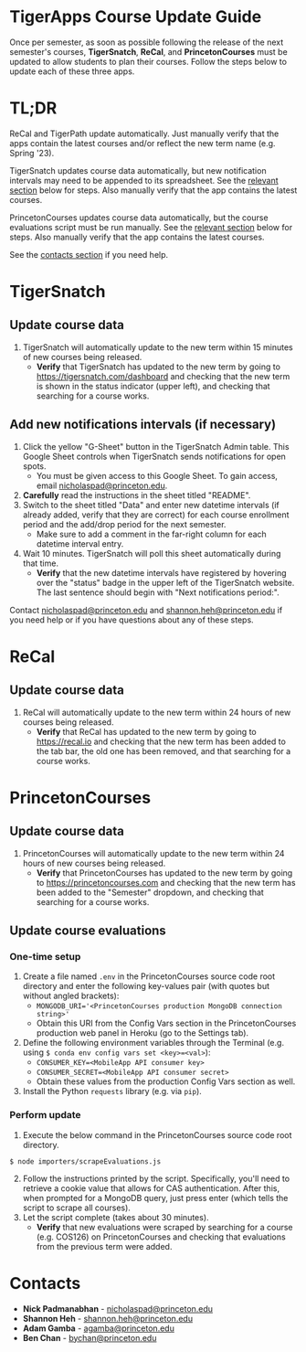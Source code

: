 # TigerApps Course Update Guide

Once per semester, as soon as possible following the release of the next semester's courses, **TigerSnatch**, **ReCal**, and **PrincetonCourses** must be updated to allow students to plan their courses. Follow the steps below to update each of these three apps.

# TL;DR

ReCal and TigerPath update automatically. Just manually verify that the apps contain the latest courses and/or reflect the new term name (e.g. Spring '23).

TigerSnatch updates course data automatically, but new notification intervals may need to be appended to its spreadsheet. See the [relevant section](#add-new-notifications-intervals-if-necessary) below for steps. Also manually verify that the app contains the latest courses.

PrincetonCourses updates course data automatically, but the course evaluations script must be run manually. See the [relevant section](#update-course-evaluations) below for steps. Also manually verify that the app contains the latest courses.

See the [contacts section](#contacts) if you need help.

# TigerSnatch

## Update course data

1. TigerSnatch will automatically update to the new term within 15 minutes of new courses being released.
   - **Verify** that TigerSnatch has updated to the new term by going to https://tigersnatch.com/dashboard and checking that the new term is shown in the status indicator (upper left), and checking that searching for a course works.

## Add new notifications intervals (if necessary)

1. Click the yellow "G-Sheet" button in the TigerSnatch Admin table. This Google Sheet controls when TigerSnatch sends notifications for open spots.
   - You must be given access to this Google Sheet. To gain access, email nicholaspad@princeton.edu.
2. **Carefully** read the instructions in the sheet titled "README".
3. Switch to the sheet titled "Data" and enter new datetime intervals (if already added, verify that they are correct) for each course enrollment period and the add/drop period for the next semester.
   - Make sure to add a comment in the far-right column for each datetime interval entry.
4. Wait 10 minutes. TigerSnatch will poll this sheet automatically during that time.
   - **Verify** that the new datetime intervals have registered by hovering over the "status" badge in the upper left of the TigerSnatch website. The last sentence should begin with "Next notifications period:".

Contact nicholaspad@princeton.edu and shannon.heh@princeton.edu if you need help or if you have questions about any of these steps.

# ReCal

## Update course data

1. ReCal will automatically update to the new term within 24 hours of new courses being released.
   - **Verify** that ReCal has updated to the new term by going to https://recal.io and checking that the new term has been added to the tab bar, the old one has been removed, and that searching for a course works.

# PrincetonCourses

## Update course data

1. PrincetonCourses will automatically update to the new term within 24 hours of new courses being released.
   - **Verify** that PrincetonCourses has updated to the new term by going to https://princetoncourses.com and checking that the new term has been added to the "Semester" dropdown, and checking that searching for a course works.

## Update course evaluations

### One-time setup

1. Create a file named `.env` in the PrincetonCourses source code root directory and enter the following key-values pair (with quotes but without angled brackets):
   - `MONGODB_URI='<PrincetonCourses production MongoDB connection string>'`
   - Obtain this URI from the Config Vars section in the PrincetonCourses production web panel in Heroku (go to the Settings tab).
2. Define the following environment variables through the Terminal (e.g. using `$ conda env config vars set <key>=<val>`):
   - `CONSUMER_KEY=<MobileApp API consumer key>`
   - `CONSUMER_SECRET=<MobileApp API consumer secret>`
   - Obtain these values from the production Config Vars section as well.
3. Install the Python `requests` library (e.g. via `pip`).

### Perform update

1. Execute the below command in the PrincetonCourses source code root directory.

```
$ node importers/scrapeEvaluations.js
```

2. Follow the instructions printed by the script. Specifically, you'll need to retrieve a cookie value that allows for CAS authentication. After this, when prompted for a MongoDB query, just press enter (which tells the script to scrape all courses).
3. Let the script complete (takes about 30 minutes).
   - **Verify** that new evaluations were scraped by searching for a course (e.g. COS126) on PrincetonCourses and checking that evaluations from the previous term were added.

# Contacts

- **Nick Padmanabhan** - nicholaspad@princeton.edu
- **Shannon Heh** - shannon.heh@princeton.edu
- **Adam Gamba** - agamba@princeton.edu
- **Ben Chan** - bychan@princeton.edu
